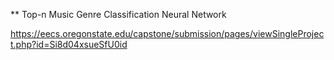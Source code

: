 ** Top-n Music Genre Classification Neural Network

https://eecs.oregonstate.edu/capstone/submission/pages/viewSingleProject.php?id=Si8d04xsueSfU0id
